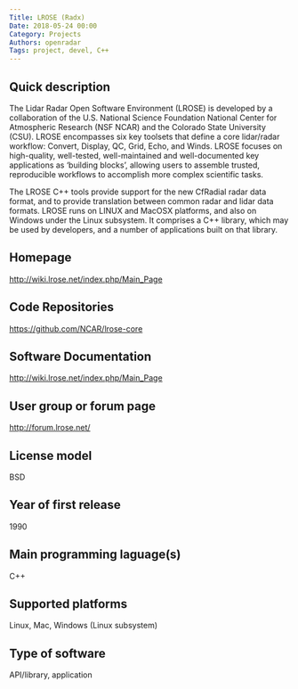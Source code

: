 ```yaml
---
Title: LROSE (Radx)
Date: 2018-05-24 00:00
Category: Projects
Authors: openradar
Tags: project, devel, C++
---
```


## Quick description

The Lidar Radar Open Software Environment (LROSE) is developed by a collaboration of the U.S. National Science Foundation National Center for Atmospheric Research (NSF NCAR) and the Colorado State University (CSU).  LROSE encompasses six key toolsets that define a core lidar/radar workflow: Convert, Display, QC, Grid, Echo, and Winds. LROSE focuses on high-quality, well-tested, well-maintained and well-documented key applications as ‘building blocks’, allowing users to assemble trusted, reproducible workflows to accomplish more complex scientific tasks.

The LROSE C++ tools provide support for the new CfRadial radar data format, and to provide translation between common radar and lidar data formats. LROSE runs on LINUX and MacOSX platforms, and also on Windows under the Linux subsystem. It comprises a C++ library, which may be used by developers, and a number of applications built on that library.


## Homepage

<http://wiki.lrose.net/index.php/Main_Page>

## Code Repositories

<https://github.com/NCAR/lrose-core>

## Software Documentation

<http://wiki.lrose.net/index.php/Main_Page>

## User group or forum page

<http://forum.lrose.net/>

## License model
BSD

## Year of first release
1990

## Main programming laguage(s)
C++

## Supported platforms
Linux, Mac, Windows (Linux subsystem)

## Type of software
API/library, application

